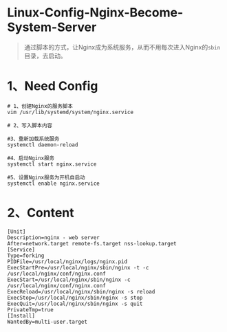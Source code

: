 # Linux-Config-Nginx-Become-System-Server

> 通过脚本的方式，让Nginx成为系统服务，从而不用每次进入Nginx的`sbin`目录，去启动。

# 1、Need Config

```shell
# 1、创建Nginx的服务脚本
vim /usr/lib/systemd/system/nginx.service

# 2、写入脚本内容

#3、重新加载系统服务
systemctl daemon-reload

#4、启动Nginx服务
systemctl start nginx.service

#5、设置Nginx服务为开机自启动
systemctl enable nginx.service
```

# 2、Content

```shell
[Unit]
Description=nginx - web server
After=network.target remote-fs.target nss-lookup.target
[Service]
Type=forking
PIDFile=/usr/local/nginx/logs/nginx.pid
ExecStartPre=/usr/local/nginx/sbin/nginx -t -c /usr/local/nginx/conf/nginx.conf
ExecStart=/usr/local/nginx/sbin/nginx -c /usr/local/nginx/conf/nginx.conf
ExecReload=/usr/local/nginx/sbin/nginx -s reload
ExecStop=/usr/local/nginx/sbin/nginx -s stop
ExecQuit=/usr/local/nginx/sbin/nginx -s quit
PrivateTmp=true
[Install]
WantedBy=multi-user.target
```

